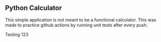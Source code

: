 ## Python Calculator

This simple application is not meant to be a functional calculator. This was made to practice github actions by running unit tests after every push.

Testing 123
